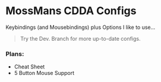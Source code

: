 # MossMans CDDA Configs
Keybindings (and Mousebindings) plus Options I like to use...
> Try the Dev. Branch for more up-to-date configs.

### Plans:

* Cheat Sheet
* 5 Button Mouse Support
